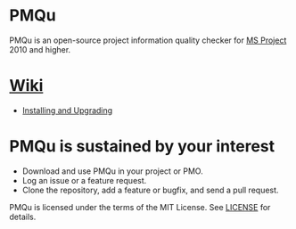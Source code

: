﻿# PMQu
PMQu is an open-source project information quality checker for [MS Project](https://products.office.com/en-us/Project) 2010 and higher.

# [Wiki](https://github.com/DavidPratten/PMQu/wiki) 
- [Installing and Upgrading](https://github.com/DavidPratten/PMQu/wiki/Install)

# PMQu is sustained by your interest
* Download and use PMQu in your project or PMO.
* Log an issue or a feature request.
* Clone the repository, add a feature or bugfix, and send a pull request.

PMQu is licensed under the terms of the MIT License. See [LICENSE](https://github.com/DavidPratten/PMQu/blob/master/LICENSE) for details.
